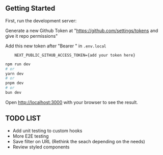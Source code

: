 

## Getting Started

First, run the development server:

Generate a new Github Token at "https://github.com/settings/tokens and give it repo permissions"

Add this new token after "Bearer " in `.env.local`

```
    NEXT_PUBLIC_GITHUB_ACCESS_TOKEN={add your token here}
```


```bash
npm run dev
# or
yarn dev
# or
pnpm dev
# or
bun dev
```

Open [http://localhost:3000](http://localhost:3000) with your browser to see the result.

## TODO LIST

- Add unit testing to custom hooks
- More E2E testing
- Save filter on URL (Rethink the seach depending on the needs)
- Review styled components
